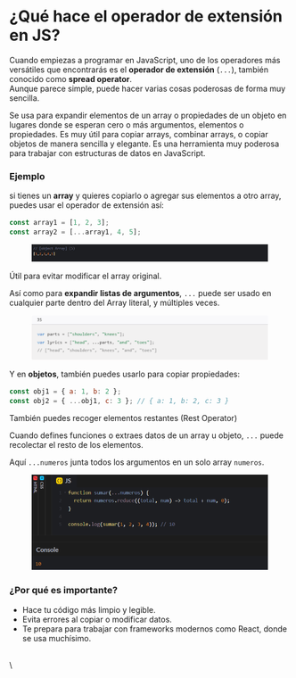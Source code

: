 # ¿Qué hace el operador de extensión en JS?

Cuando empiezas a programar en JavaScript, uno de los operadores más versátiles que encontrarás es el **operador de extensión** (`...`), también conocido como **spread operator**.\
Aunque parece simple, puede hacer varias cosas poderosas de forma muy sencilla.

Se usa para expandir elementos de un array o propiedades de un objeto en lugares donde se esperan cero o más argumentos, elementos o propiedades. Es muy útil para copiar arrays, combinar arrays, o copiar objetos de manera sencilla y elegante. Es una herramienta muy poderosa para trabajar con estructuras de datos en JavaScript.

### Ejemplo

si tienes un **array** y quieres copiarlo o agregar sus elementos a otro array, puedes usar el operador de extensión así:

```javascript
const array1 = [1, 2, 3];
const array2 = [...array1, 4, 5]; 

```

<figure><img src="../.gitbook/assets/image (27).png" alt=""><figcaption></figcaption></figure>

Útil para evitar modificar el array original.

Así como para **expandir listas de argumentos**, `...` puede ser usado en cualquier parte dentro del Array literal, y múltiples veces.

<figure><img src="../.gitbook/assets/image (28).png" alt=""><figcaption></figcaption></figure>

Y en **objetos**, también puedes usarlo para copiar propiedades:

```javascript
const obj1 = { a: 1, b: 2 };
const obj2 = { ...obj1, c: 3 }; // { a: 1, b: 2, c: 3 }

```

También puedes recoger elementos restantes (Rest Operator)

Cuando defines funciones o extraes datos de un array u objeto, `...` puede recolectar el resto de los elementos.

Aquí `...numeros` junta todos los argumentos en un solo array `numeros`.

<figure><img src="../.gitbook/assets/image (39).png" alt=""><figcaption></figcaption></figure>

### ¿Por qué es importante?

* Hace tu código más limpio y legible.
* Evita errores al copiar o modificar datos.
* Te prepara para trabajar con frameworks modernos como React, donde se usa muchísimo.

\
\

